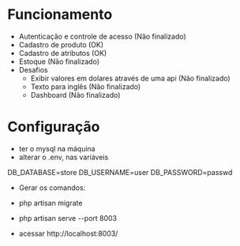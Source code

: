 # Funcionamento

- Autenticação e controle de acesso (Não finalizado)
- Cadastro de produto (OK)
- Cadastro de atributos (OK)
- Estoque (Não finalizado)
- Desafios
  - Exibir valores em dolares através de uma api (Não finalizado)
  - Texto para inglês (Não finalizado)
  - Dashboard (Não finalizado)


# Configuração

- ter o mysql na máquina
- alterar o .env, nas variáveis

DB_DATABASE=store
DB_USERNAME=user
DB_PASSWORD=passwd

- Gerar os comandos:
- php artisan migrate
- php artisan serve --port 8003

- acessar
http://localhost:8003/


